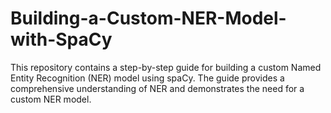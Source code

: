 # Building-a-Custom-NER-Model-with-SpaCy

This repository contains a step-by-step guide for building a custom Named Entity Recognition (NER) model using spaCy. The guide provides a comprehensive understanding of NER and demonstrates the need for a custom NER model.

